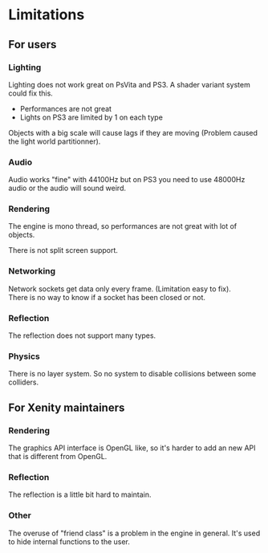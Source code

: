 # Limitations

## For users

### Lighting

Lighting does not work great on PsVita and PS3. A shader variant system could fix this.
 - Performances are not great
 - Lights on PS3 are limited by 1 on each type

Objects with a big scale will cause lags if they are moving (Problem caused the light world partitionner).

### Audio

Audio works "fine" with 44100Hz but on PS3 you need to use 48000Hz audio or the audio will sound weird.

### Rendering

The engine is mono thread, so performances are not great with lot of objects.

There is not split screen support.

### Networking

Network sockets get data only every frame. (Limitation easy to fix).<br>
There is no way to know if a socket has been closed or not.

### Reflection

The reflection does not support many types.

### Physics

There is no layer system. So no system to disable collisions between some colliders.

## For Xenity maintainers

### Rendering

The graphics API interface is OpenGL like, so it's harder to add an new API that is different from OpenGL.

### Reflection

The reflection is a little bit hard to maintain.

### Other

The overuse of "friend class" is a problem in the engine in general. It's used to hide internal functions to the user.